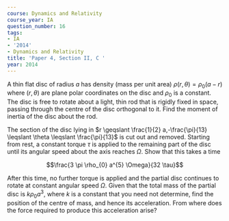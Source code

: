 ```yaml
---
course: Dynamics and Relativity
course_year: IA
question_number: 16
tags:
- IA
- '2014'
- Dynamics and Relativity
title: 'Paper 4, Section II, C '
year: 2014
---
```




A thin flat disc of radius $a$ has density (mass per unit area) $\rho(r, \theta)=\rho_{0}(a-r)$ where $(r, \theta)$ are plane polar coordinates on the disc and $\rho_{0}$ is a constant. The disc is free to rotate about a light, thin rod that is rigidly fixed in space, passing through the centre of the disc orthogonal to it. Find the moment of inertia of the disc about the rod.

The section of the disc lying in $r \geqslant \frac{1}{2} a,-\frac{\pi}{13} \leqslant \theta \leqslant \frac{\pi}{13}$ is cut out and removed. Starting from rest, a constant torque $\tau$ is applied to the remaining part of the disc until its angular speed about the axis reaches $\Omega$. Show that this takes a time

$$\frac{3 \pi \rho_{0} a^{5} \Omega}{32 \tau}$$

After this time, no further torque is applied and the partial disc continues to rotate at constant angular speed $\Omega$. Given that the total mass of the partial disc is $k \rho_{0} a^{3}$, where $k$ is a constant that you need not determine, find the position of the centre of mass, and hence its acceleration. From where does the force required to produce this acceleration arise?
